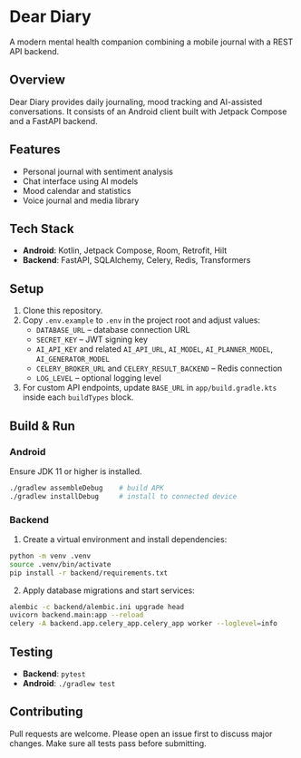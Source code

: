 # Dear Diary

A modern mental health companion combining a mobile journal with a REST API backend.

## Overview

Dear Diary provides daily journaling, mood tracking and AI-assisted conversations. It consists of an Android client built with Jetpack Compose and a FastAPI backend.

## Features

- Personal journal with sentiment analysis
- Chat interface using AI models
- Mood calendar and statistics
- Voice journal and media library

## Tech Stack

- **Android**: Kotlin, Jetpack Compose, Room, Retrofit, Hilt
- **Backend**: FastAPI, SQLAlchemy, Celery, Redis, Transformers

## Setup

1. Clone this repository.
2. Copy `.env.example` to `.env` in the project root and adjust values:
   - `DATABASE_URL` – database connection URL
   - `SECRET_KEY` – JWT signing key
   - `AI_API_KEY` and related `AI_API_URL`, `AI_MODEL`, `AI_PLANNER_MODEL`, `AI_GENERATOR_MODEL`
   - `CELERY_BROKER_URL` and `CELERY_RESULT_BACKEND` – Redis connection
   - `LOG_LEVEL` – optional logging level
3. For custom API endpoints, update `BASE_URL` in `app/build.gradle.kts` inside each `buildTypes` block.

## Build & Run

### Android

Ensure JDK 11 or higher is installed.

```bash
./gradlew assembleDebug    # build APK
./gradlew installDebug     # install to connected device
```

### Backend

1. Create a virtual environment and install dependencies:

```bash
python -m venv .venv
source .venv/bin/activate
pip install -r backend/requirements.txt
```

2. Apply database migrations and start services:

```bash
alembic -c backend/alembic.ini upgrade head
uvicorn backend.main:app --reload
celery -A backend.app.celery_app.celery_app worker --loglevel=info
```

## Testing

- **Backend**: `pytest`
- **Android**: `./gradlew test`

## Contributing

Pull requests are welcome. Please open an issue first to discuss major changes. Make sure all tests pass before submitting.
